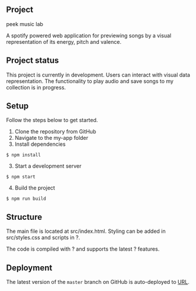 ## Project 

peek music lab

A spotify powered web application for previewing songs by a visual representation of its energy, pitch and valence.

## Project status

This project is currently in development. Users can interact with visual data representation. The functionality to play audio and save songs to my collection is in progress.

## Setup

Follow the steps below to get started.

1. Clone the repository from GitHub
2. Navigate to the my-app folder
3. Install dependencies

```
$ npm install
```

3. Start a development server
```
$ npm start
```
4. Build the project
```
$ npm run build
```

## Structure
The main file is located at src/index.html. Styling can be added in src/styles.css and scripts in ?.

The code is compiled with ? and supports the latest ? features.

## Deployment
The  latest version of the `master` branch on GitHub is auto-deployed to [URL](URL).

